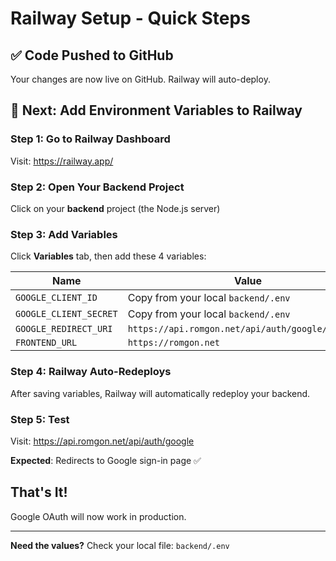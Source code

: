 # Railway Setup - Quick Steps

## ✅ Code Pushed to GitHub

Your changes are now live on GitHub. Railway will auto-deploy.

## 🚂 Next: Add Environment Variables to Railway

### Step 1: Go to Railway Dashboard
Visit: https://railway.app/

### Step 2: Open Your Backend Project
Click on your **backend** project (the Node.js server)

### Step 3: Add Variables
Click **Variables** tab, then add these 4 variables:

| Name | Value |
|------|-------|
| `GOOGLE_CLIENT_ID` | Copy from your local `backend/.env` |
| `GOOGLE_CLIENT_SECRET` | Copy from your local `backend/.env` |
| `GOOGLE_REDIRECT_URI` | `https://api.romgon.net/api/auth/google/callback` |
| `FRONTEND_URL` | `https://romgon.net` |

### Step 4: Railway Auto-Redeploys
After saving variables, Railway will automatically redeploy your backend.

### Step 5: Test
Visit: https://api.romgon.net/api/auth/google

**Expected**: Redirects to Google sign-in page ✅

## That's It!

Google OAuth will now work in production.

---

**Need the values?** Check your local file: `backend/.env`
